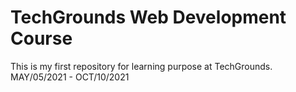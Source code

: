 # TechGrounds Web Development Course
This is my first repository for learning purpose at TechGrounds.
MAY/05/2021 - OCT/10/2021
